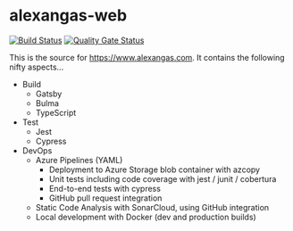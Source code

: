 # alexangas-web

[![Build Status](https://dev.azure.com/alexangas/blog/_apis/build/status/alexangas.alexangas-web-ci?branchName=latest)](https://dev.azure.com/alexangas/blog/_build/latest?definitionId=7&branchName=latest)
[![Quality Gate Status](https://sonarcloud.io/api/project_badges/measure?project=alexangas_alexangas-web&metric=alert_status)](https://sonarcloud.io/dashboard?id=alexangas_alexangas-web)

This is the source for https://www.alexangas.com. It contains the following nifty aspects...

- Build
  - Gatsby
  - Bulma
  - TypeScript
- Test
  - Jest
  - Cypress
- DevOps
  - Azure Pipelines (YAML)
    - Deployment to Azure Storage blob container with azcopy
    - Unit tests including code coverage with jest / junit / cobertura
    - End-to-end tests with cypress
    - GitHub pull request integration
  - Static Code Analysis with SonarCloud, using GitHub integration
  - Local development with Docker (dev and production builds)

